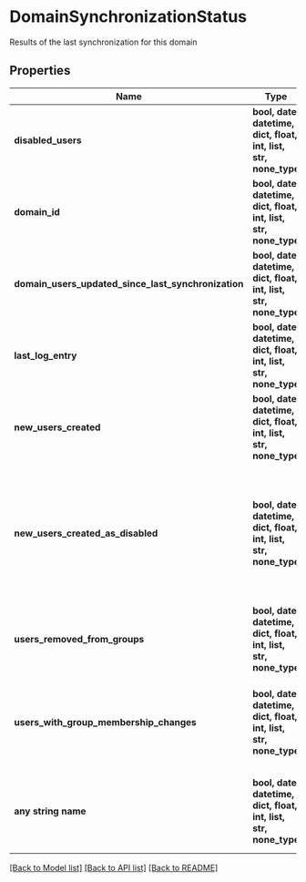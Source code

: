 # DomainSynchronizationStatus

Results of the last synchronization for this domain

## Properties
Name | Type | Description | Notes
------------ | ------------- | ------------- | -------------
**disabled_users** | **bool, date, datetime, dict, float, int, list, str, none_type** | Number of users that were disabled | [optional] 
**domain_id** | **bool, date, datetime, dict, float, int, list, str, none_type** | Which domain is this status for | [optional] 
**domain_users_updated_since_last_synchronization** | **bool, date, datetime, dict, float, int, list, str, none_type** | Obsolete - Not populated. | [optional] 
**last_log_entry** | **bool, date, datetime, dict, float, int, list, str, none_type** | Log Entry used for parsing | [optional] 
**new_users_created** | **bool, date, datetime, dict, float, int, list, str, none_type** | Total new users that were created | [optional] 
**new_users_created_as_disabled** | **bool, date, datetime, dict, float, int, list, str, none_type** | Total new users that were created and then set as disabled due to either license limits or other settings | [optional] 
**users_removed_from_groups** | **bool, date, datetime, dict, float, int, list, str, none_type** | Total users removed from groups | [optional] 
**users_with_group_membership_changes** | **bool, date, datetime, dict, float, int, list, str, none_type** | Total number of users that were added or removed from any group in this domain | [optional] 
**any string name** | **bool, date, datetime, dict, float, int, list, str, none_type** | any string name can be used but the value must be the correct type | [optional]

[[Back to Model list]](../README.md#documentation-for-models) [[Back to API list]](../README.md#documentation-for-api-endpoints) [[Back to README]](../README.md)


